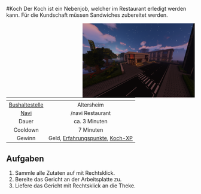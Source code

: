 #Koch
Der Koch ist ein Nebenjob, welcher im Restaurant erledigt werden kann. Für die Kundschaft müssen Sandwiches zubereitet werden.



<img align="right" width="300" eight="150" src="../../../assets/image/nebenjobs/Koch.png">



| <!-- --> | <!-- --> |
| :-: | :-: |
| [Bushaltestelle](../../pages/öpnv/bus.md) | Altersheim |
| [Navi](../../pages/allgemein/navigation.md) | /navi Restaurant |
| Dauer | ca. 3 Minuten |
| Cooldown | 7 Minuten |
| Gewinn | Geld, [Erfahrungspunkte](../../pages/allgemein/level.md), [Koch-XP](../../pages/skills/kochen.md) |

## Aufgaben
1. Sammle alle Zutaten auf mit Rechtsklick.
2. Bereite das Gericht an der Arbeitsplatte zu.
3. Liefere das Gericht mit Rechtsklick an die Theke.
